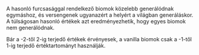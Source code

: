 A hasonló furcsasággal rendelkező biomok közelebb generálódnak egymáshoz, és versengenek ugyanazért a helyért a világban generáláskor. A túlságosan hasonló értékek azt eredményezhetik, hogy egyes biomok nem generálódnak.

Bár a -2-től 2-ig terjedő értékek érvényesek, a vanilla biomok csak a -1-től 1-ig terjedő értéktartományt használják.